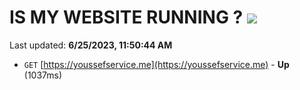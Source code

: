 # IS MY WEBSITE RUNNING ? [![](https://img.shields.io/static/v1?label=Sponsor&message=%E2%9D%A4&logo=GitHub&color=%23fe8e86)](https://github.com/sponsors/<username>)

Last updated: **6/25/2023, 11:50:44 AM**

- `GET` [https://youssefservice.me](https://youssefservice.me) - **Up** (1037ms)
